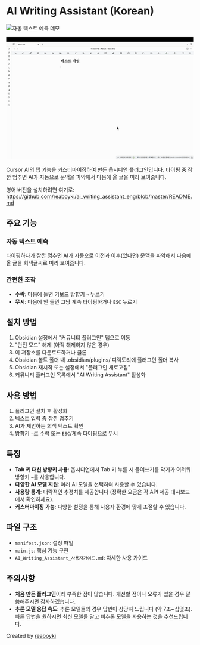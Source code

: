 # AI Writing Assistant (Korean)
![자동 텍스트 예측 데모](demo1.gif)

![사용법 데모](demo2.gif)

Cursor AI의 탭 기능을 커스터마이징하여 만든 옵시디언 플러그인입니다. 타이핑 중 잠깐 멈추면 AI가 자동으로 문맥을 파악해서 다음에 올 글을 미리 보여줍니다.

영어 버전을 설치하려면 여기로:
https://github.com/reaboyki/ai_writing_assistant_eng/blob/master/README.md

## 주요 기능

### 자동 텍스트 예측
타이핑하다가 잠깐 멈추면 AI가 자동으로 이전과 이후(있다면) 문맥을 파악해서 다음에 올 글을 회색글씨로 미리 보여줍니다.


### 간편한 조작
- **수락**: 마음에 들면 키보드 방향키 `→` 누르기
- **무시**: 마음에 안 들면 그냥 계속 타이핑하거나 `ESC` 누르기



## 설치 방법

1. Obsidian 설정에서 "커뮤니티 플러그인" 탭으로 이동
  2. "안전 모드" 해제 (아직 해제하지 않은 경우)
  3. 이 저장소를 다운로드하거나 클론
  4. Obsidian 볼트 폴더 내 .obsidian/plugins/ 디렉토리에 플러그인 폴더 복사
  5. Obsidian 재시작 또는 설정에서 "플러그인 새로고침"
  6. 커뮤니티 플러그인 목록에서 "AI Writing Assistant" 활성화

## 사용 방법

1. 플러그인 설치 후 활성화
2. 텍스트 입력 중 잠깐 멈추기
3. AI가 제안하는 회색 텍스트 확인
4. 방향키 `→`로 수락 또는 `ESC`/계속 타이핑으로 무시

## 특징

- **Tab 키 대신 방향키 사용**: 옵시디언에서 Tab 키 누를 시 들여쓰기를 막기가 어려워 방향키 `→`를 사용합니다.
- **다양한 AI 모델 지원**: 여러 AI 모델을 선택하여 사용할 수 있습니다.
- **사용량 통계**: 대략적인 추정치를 제공합니다 (정확한 요금은 각 API 제공 대시보드에서 확인하세요).
- **커스터마이징 가능**: 다양한 설정을 통해 사용자 환경에 맞게 조절할 수 있습니다.

## 파일 구조

- `manifest.json`: 설정 파일
- `main.js`: 핵심 기능 구현
- `AI_Writing_Assistant_사용자가이드.md`: 자세한 사용 가이드

## 주의사항

- **처음 만든 플러그인**이라 부족한 점이 많습니다. 개선할 점이나 오류가 있을 경우 말씀해주시면 감사하겠습니다.
- **추론 모델 응답 속도**: 추론 모델들의 경우 답변이 상당히 느립니다 (약 7초~십몇초). 빠른 답변을 원하시면 최신 모델들 말고 비추론 모델을 사용하는 것을 추천드립니다.

Created by [reaboyki](https://github.com/reaboyki)
